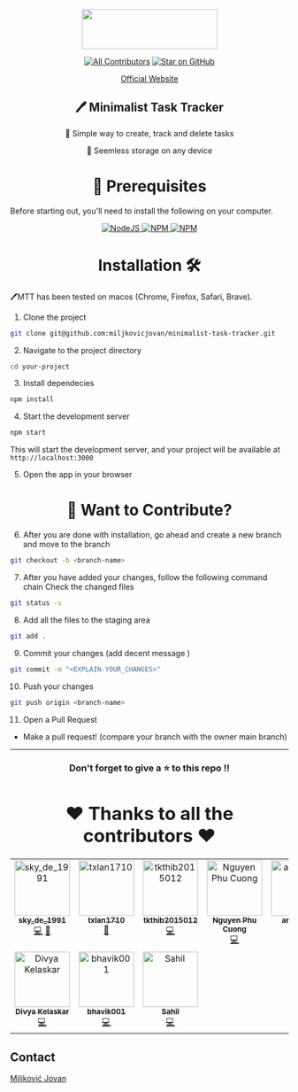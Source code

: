 <div align="center">
<img width="245" height="72" src="https://github.com/miljkovicjovan/minimalist-task-tracker/assets/77690201/768bb45e-0488-48d2-8ce0-9f1bee620aff"/>
  
[![All Contributors](https://img.shields.io/github/all-contributors/miljkovicjovan/minimalist-task-tracker?color=ee8449&style=flat-square)](#contributors)
[![Star on GitHub](https://img.shields.io/github/stars/miljkovicjovan/minimalist-task-tracker.svg?style=social)](https://github.com/miljkovicjovan/minimalist-task-tracker/stargazers)

[Official Website](https://minimalist-task-tracker.netlify.app)

## 🖊️ Minimalist Task Tracker

📣 Simple way to create, track and delete tasks

📣 Seemless storage on any device
</div>


<div align="center"><h1>🧾 Prerequisites</h1></div>

Before starting out, you'll need to install the following on your computer.

<div style="text-align: center;">

  <a href="https://nodejs.org/en/download/">
    <img src="https://img.shields.io/badge/node.js-6DA55F?style=for-the-badge&logo=node.js&logoColor=white" alt="NodeJS" />
  </a>
  
  <a href="https://www.npmjs.com/">
    <img src="https://img.shields.io/badge/NPM-%23000000.svg?style=for-the-badge&logo=npm&logoColor=white" alt="NPM" />
  </a>
  
  <a href="https://git-scm.com/book/en/v2/Getting-Started-Installing-Git">
    <img src="https://img.shields.io/badge/GIT-E44C30?style=for-the-badge&logo=git&logoColor=white" alt="NPM" />
  </a>
  
</div>


<div align="center"><h1> Installation 🛠️</h1></div>

🖊️MTT has been tested on macos (Chrome, Firefox, Safari, Brave).

1. Clone the project

```bash
git clone git@github.com:miljkovicjovan/minimalist-task-tracker.git
```

2. Navigate to the project directory

```bash
cd your-project
```

3. Install dependecies

```bash
npm install
```

4. Start the development server

```bash
npm start
```
This will start the development server, and your project will be available at `http://localhost:3000`

5. Open the app in your browser

<div align="center"><h1>💈 Want to Contribute?</h1></div>

6. After you are done with installation, go ahead and create a new branch and move to the branch

```sh
git checkout -b <branch-name>
```

7. After you have added your changes, follow the following command chain
   Check the changed files

```sh
git status -s
```

8. Add all the files to the staging area

```sh
git add .
```

9. Commit your changes (add decent message )

```sh
git commit -m "<EXPLAIN-YOUR_CHANGES>"
```

10. Push your changes

```sh
git push origin <branch-name>
```

11. Open a Pull Request

- Make a pull request! (compare your branch with the owner main branch)

---
<a name="contributors"></a>
<h3 align="center"> Don't forget to give a ⭐ to this repo !!
<div align="center"><h1>❤️ Thanks to all the contributors ❤️</h1></div>

<!-- ALL-CONTRIBUTORS-LIST:START - Do not remove or modify this section -->
<!-- prettier-ignore-start -->
<!-- markdownlint-disable -->
<table>
  <tbody>
    <tr>
      <td align="center" valign="top" width="14.28%"><a href="https://github.com/Sky-De"><img src="https://avatars.githubusercontent.com/u/79264045?v=4?s=100" width="100px;" alt="sky_de_1991"/><br /><sub><b>sky_de_1991</b></sub></a><br /><a href="https://github.com/miljkovicjovan/minimalist-task-tracker/commits?author=Sky-De" title="Code">💻</a> <a href="https://github.com/miljkovicjovan/minimalist-task-tracker/issues?q=author%3ASky-De" title="Bug reports">🐛</a></td>
      <td align="center" valign="top" width="14.28%"><a href="https://github.com/txlan1710"><img src="https://avatars.githubusercontent.com/u/128203119?v=4?s=100" width="100px;" alt="txlan1710"/><br /><sub><b>txlan1710</b></sub></a><br /><a href="https://github.com/miljkovicjovan/minimalist-task-tracker/commits?author=txlan1710" title="Documentation">📖</a></td>
      <td align="center" valign="top" width="14.28%"><a href="https://github.com/tkthib2015012"><img src="https://avatars.githubusercontent.com/u/146736127?v=4?s=100" width="100px;" alt="tkthib2015012"/><br /><sub><b>tkthib2015012</b></sub></a><br /><a href="https://github.com/miljkovicjovan/minimalist-task-tracker/commits?author=tkthib2015012" title="Code">💻</a></td>
      <td align="center" valign="top" width="14.28%"><a href="https://github.com/LittleCuong"><img src="https://avatars.githubusercontent.com/u/91473760?v=4?s=100" width="100px;" alt="Nguyen Phu Cuong"/><br /><sub><b>Nguyen Phu Cuong</b></sub></a><br /><a href="https://github.com/miljkovicjovan/minimalist-task-tracker/commits?author=LittleCuong" title="Code">💻</a></td>
      <td align="center" valign="top" width="14.28%"><a href="https://github.com/anhlee66"><img src="https://avatars.githubusercontent.com/u/125440141?v=4?s=100" width="100px;" alt="anhlee66"/><br /><sub><b>anhlee66</b></sub></a><br /><a href="https://github.com/miljkovicjovan/minimalist-task-tracker/issues?q=author%3Aanhlee66" title="Bug reports">🐛</a></td>
      <td align="center" valign="top" width="14.28%"><a href="https://github.com/bidzy1617"><img src="https://avatars.githubusercontent.com/u/105366189?v=4?s=100" width="100px;" alt="bidzy1617"/><br /><sub><b>bidzy1617</b></sub></a><br /><a href="https://github.com/miljkovicjovan/minimalist-task-tracker/issues?q=author%3Abidzy1617" title="Bug reports">🐛</a></td>
      <td align="center" valign="top" width="14.28%"><a href="https://github.com/IrfanSalim"><img src="https://avatars.githubusercontent.com/u/109443065?v=4?s=100" width="100px;" alt="Md Irfan Salim"/><br /><sub><b>Md Irfan Salim</b></sub></a><br /><a href="https://github.com/miljkovicjovan/minimalist-task-tracker/commits?author=IrfanSalim" title="Code">💻</a></td>
    </tr>
    <tr>
      <td align="center" valign="top" width="14.28%"><a href="https://bio.link/divya"><img src="https://avatars.githubusercontent.com/u/56636487?v=4?s=100" width="100px;" alt="Divya Kelaskar"/><br /><sub><b>Divya Kelaskar</b></sub></a><br /><a href="https://github.com/miljkovicjovan/minimalist-task-tracker/commits?author=divyakelaskar" title="Code">💻</a></td>
      <td align="center" valign="top" width="14.28%"><a href="https://github.com/bhavik001"><img src="https://avatars.githubusercontent.com/u/95668553?v=4?s=100" width="100px;" alt="bhavik001"/><br /><sub><b>bhavik001</b></sub></a><br /><a href="https://github.com/miljkovicjovan/minimalist-task-tracker/commits?author=bhavik001" title="Code">💻</a></td>
      <td align="center" valign="top" width="14.28%"><a href="https://neuronize.dev"><img src="https://avatars.githubusercontent.com/u/46224156?v=4?s=100" width="100px;" alt="Sahil"/><br /><sub><b>Sahil</b></sub></a><br /><a href="https://github.com/miljkovicjovan/minimalist-task-tracker/commits?author=dotslashbit" title="Code">💻</a></td>
    </tr>
  </tbody>
</table>

<!-- markdownlint-restore -->
<!-- prettier-ignore-end -->

<!-- ALL-CONTRIBUTORS-LIST:END -->

## Contact
[Miljković Jovan](https://github.com/miljkovicjovan)

#
